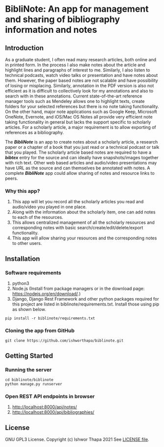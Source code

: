 # BibliNote: An app for management and sharing of bibliography information and notes

## Introduction
As a graduate student, I often read many research articles, both online and in printed form. In the process I also make notes about the article and highlight lines and paragraphs of interest to me. Similarly, I also listen to technical podcasts, watch video talks or presentation and have notes about them. However, the paper based notes are not scalable and have possibility of losing or misplacing. Similarly, annotation in the PDF version is also not efficient as it is difficult to collectively look for my annotations and also to search with in these annotations. Current state-of-the-art reference manager tools such as Mendeley allows one to highlight texts, create folders for your selected references but there is no note taking functionality. On the other hand, major note applications such as Google Keep, Microsoft OneNote, Evernote, and iOS/Mac OS Notes all provide very efficient note taking functionality in general but lacks the support specific to scholarly articles. For a scholarly article, a major requirement is to allow exporting of references as a bibliography.

The ***BibliNote*** is an app to create notes about a scholarly article, a research paper or a chapter of a book that you just read or a technical podcast or talk that you played. The scholarly article based notes are required to have a ***bibtex*** entry for the source and can ideally have snapshots/images together with rich text. Other web based articles and audio/video presentations may have URL as the source and can themselves be annotated with notes. A complete ***BibliNote*** app could allow sharing of notes and resource links to peers.

### Why this app?

1. This app will let you record all the scholarly articles you read and audio/video you played in one place.
2. Along with the information about the scholarly item, one can add notes to each of the resources.
3. This allows centralized management of all the scholarly resources and corresponding notes with basic search/create/edit/delete/export functionality.
4. This app will allow sharing your resources and the corresponding notes to other users.


## Installation
### Software requirements

1. python3
2. Node.js (Install from package managers or in the download page: https://nodejs.org/en/download/.) 
4. Django, Django Rest Framework and other python packages required for this project are listed in biblinote/requirements.txt. Install those using pip as shown below.
```{bash}
pip install -r biblinote/requirements.txt
```
### Cloning the app from GitHub
```{bash}
git clone https://github.com/ishworthapa/biblinote.git

```

## Getting Started
### Running the server
```{bash}
cd biblinote/biblinote
python manage.py runserver
```

### Open REST API endpoints in browser
1. [http://localhost:8000/api/notes/](http://localhost:8000/api/notes/)
2. [http://localhost:8000/api/bibliographies/](http://localhost:8000/api/bibliographies/)

## License
GNU GPL3 License.
Copyright (c) Ishwor Thapa 2021
See [LICENSE file](https://raw.githubusercontent.com/ishworthapa/biblinote/main/LICENSE).
